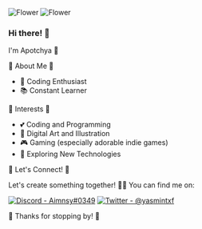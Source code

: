 ![Flower](https://emojicombos.com/emoji.png)
![Flower](https://emojicombos.com/emoji.png)

### Hi there! 🌸

I'm Apotchya 🌸

🌸 About Me 🌸

- 💖 Coding Enthusiast
- 📚 Constant Learner

🌟 Interests 🌟

- 💕 Coding and Programming
- 🎨 Digital Art and Illustration
- 🎮 Gaming (especially adorable indie games)
- 🌸 Exploring New Technologies

🌺 Let's Connect! 🌺

Let's create something together! 💁‍♀️
You can find me on:

[![Discord - Aimnsy#0349](https://img.shields.io/badge/Discord-Aimnsy%230349-pink?style=for-the-badge&logo=discord)](https://discord.com/users/Aimnsy)
[![Twitter - @yasmintxf](https://img.shields.io/badge/Twitter-@yasmintxf-pink?style=for-the-badge&logo=twitter)](https://twitter.com/yasmintxf)

🌷 Thanks for stopping by! 🌷
